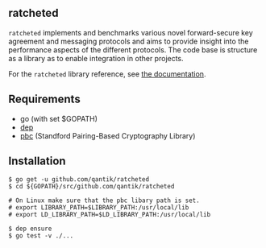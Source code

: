 ## ratcheted
`ratcheted` implements and benchmarks various novel forward-secure key agreement and
messaging protocols and aims to provide insight into the performance aspects of the different
protocols. The code base is structure as a library as to enable integration in other projects.

For the `ratcheted` library reference, see [the documentation](https://godoc.org/github.com/qantik/ratcheted).  

## Requirements
 - go (with set $GOPATH)
 - [dep](https://github.com/golang/dep)
 - [pbc](https://github.com/Nik-U/pbc) (Standford Pairing-Based Cryptography Library)

## Installation
```
$ go get -u github.com/qantik/ratcheted
$ cd ${GOPATH}/src/github.com/qantik/ratcheted

# On Linux make sure that the pbc libary path is set.
# export LIBRARY_PATH=$LIBRARY_PATH:/usr/local/lib
# export LD_LIBRARY_PATH=$LD_LIBRARY_PATH:/usr/local/lib 

$ dep ensure
$ go test -v ./...
````
